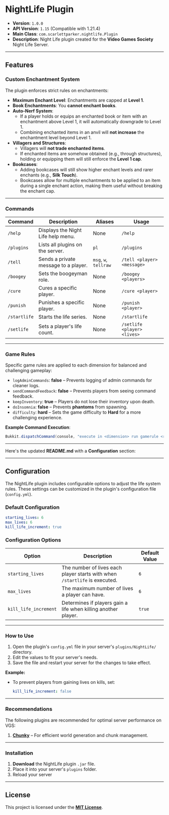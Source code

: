 # NightLife Plugin

- **Version**: `1.0.0`  
- **API Version**: `1.15` (Compatible with 1.21.4)
- **Main Class**: `com.scarlettparker.nightlife.Plugin`  
- **Description**: Night Life plugin created for the **Video Games Society** Night Life Server.
---

## Features

### Custom Enchantment System
The plugin enforces strict rules on enchantments:
- **Maximum Enchant Level**: Enchantments are capped at **Level 1**.
- **Book Enchantments**: You **cannot enchant books**.
- **Auto-Nerf System**:
  - If a player holds or equips an enchanted book or item with an enchantment above Level 1, it will automatically downgrade to Level 1.
  - Combining enchanted items in an anvil will **not increase** the enchantment level beyond Level 1.
- **Villagers and Structures**:
  - Villagers will **not trade enchanted items**.
  - If enchanted items are somehow obtained (e.g., through structures), holding or equipping them will still enforce the **Level 1 cap**.
- **Bookcases**:
  - Adding bookcases will still show higher enchant levels and rarer enchants (e.g., **Silk Touch**).
  - Bookcases allow for multiple enchantments to be applied to an item during a single enchant action, making them useful without breaking the enchant cap.

---

### Commands

| Command           | Description                       | Aliases        | Usage                             |
|-------------------|-----------------------------------|----------------|----------------------------------|
| `/help`           | Displays the Night Life help menu. | None           | `/help`                          |
| `/plugins`        | Lists all plugins on the server.  | `pl`           | `/plugins`                       |
| `/tell`           | Sends a private message to a player. | `msg`, `w`, `tellraw` | `/tell <player> <message>` |
| `/boogey`         | Sets the boogeyman role.          | None           | `/boogey <players>`              |
| `/cure`           | Cures a specific player.          | None           | `/cure <player>`                 |
| `/punish`         | Punishes a specific player.       | None           | `/punish <player>`               |
| `/startlife`      | Starts the life series.           | None           | `/startlife`                     |
| `/setlife`        | Sets a player's life count.       | None           | `/setlife <player> <lives>`      |

---

### Game Rules

Specific game rules are applied to each dimension for balanced and challenging gameplay:

- `logAdminCommands`: **false** – Prevents logging of admin commands for cleaner logs.
- `sendCommandFeedback`: **false** – Prevents players from seeing command feedback.
- `keepInventory`: **true** – Players do not lose their inventory upon death.
- `doInsomnia`: **false** – Prevents **phantoms** from spawning.
- `difficulty`: **hard** – Sets the game difficulty to **Hard** for a more challenging experience.

**Example Command Execution**:
```java
Bukkit.dispatchCommand(console, "execute in <dimension> run gamerule <rule> <value>");
```

---

Here's the updated **README.md** with a **Configuration** section:

---

## Configuration

The NightLife plugin includes configurable options to adjust the life system rules. These settings can be customized in the plugin's configuration file (`config.yml`).

### Default Configuration

```yaml
starting_lives: 6
max_lives: 6
kill_life_increment: true
```

### Configuration Options

| Option               | Description                                                                 | Default Value |
|-----------------------|---------------------------------------------------------------------------|---------------|
| `starting_lives`      | The number of lives each player starts with when `/startlife` is executed. | `6`           |
| `max_lives`           | The maximum number of lives a player can have.                           | `6`           |
| `kill_life_increment` | Determines if players gain a life when killing another player.           | `true`        |

---

### How to Use

1. Open the plugin's `config.yml` file in your server's `plugins/NightLife/` directory.
2. Edit the values to fit your server's needs.
3. Save the file and restart your server for the changes to take effect.

**Example:**
- To prevent players from gaining lives on kills, set:
  ```yaml
  kill_life_increment: false
  ```

--- 

### Recommendations

The following plugins are recommended for optimal server performance on VGS:
1. **[Chunky](https://www.spigotmc.org/resources/chunky.81534/)** – For efficient world generation and chunk management.

---

### Installation

1. **Download** the NightLife plugin `.jar` file.
2. Place it into your server's `plugins` folder.
3. Reload your server

---

## License

This project is licensed under the [**MIT License**](LICENSE).